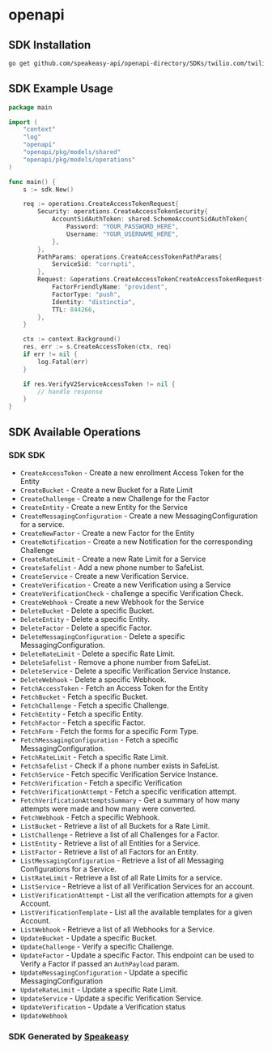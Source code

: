 # openapi

<!-- Start SDK Installation -->
## SDK Installation

```bash
go get github.com/speakeasy-api/openapi-directory/SDKs/twilio.com/twilio_verify_v2/1.40.0/go
```
<!-- End SDK Installation -->

## SDK Example Usage
<!-- Start SDK Example Usage -->
```go
package main

import (
    "context"
    "log"
    "openapi"
    "openapi/pkg/models/shared"
    "openapi/pkg/models/operations"
)

func main() {
    s := sdk.New()

    req := operations.CreateAccessTokenRequest{
        Security: operations.CreateAccessTokenSecurity{
            AccountSidAuthToken: shared.SchemeAccountSidAuthToken{
                Password: "YOUR_PASSWORD_HERE",
                Username: "YOUR_USERNAME_HERE",
            },
        },
        PathParams: operations.CreateAccessTokenPathParams{
            ServiceSid: "corrupti",
        },
        Request: &operations.CreateAccessTokenCreateAccessTokenRequest{
            FactorFriendlyName: "provident",
            FactorType: "push",
            Identity: "distinctio",
            TTL: 844266,
        },
    }

    ctx := context.Background()
    res, err := s.CreateAccessToken(ctx, req)
    if err != nil {
        log.Fatal(err)
    }

    if res.VerifyV2ServiceAccessToken != nil {
        // handle response
    }
}
```
<!-- End SDK Example Usage -->

<!-- Start SDK Available Operations -->
## SDK Available Operations

### SDK SDK

* `CreateAccessToken` - Create a new enrollment Access Token for the Entity
* `CreateBucket` - Create a new Bucket for a Rate Limit
* `CreateChallenge` - Create a new Challenge for the Factor
* `CreateEntity` - Create a new Entity for the Service
* `CreateMessagingConfiguration` - Create a new MessagingConfiguration for a service.
* `CreateNewFactor` - Create a new Factor for the Entity
* `CreateNotification` - Create a new Notification for the corresponding Challenge
* `CreateRateLimit` - Create a new Rate Limit for a Service
* `CreateSafelist` - Add a new phone number to SafeList.
* `CreateService` - Create a new Verification Service.
* `CreateVerification` - Create a new Verification using a Service
* `CreateVerificationCheck` - challenge a specific Verification Check.
* `CreateWebhook` - Create a new Webhook for the Service
* `DeleteBucket` - Delete a specific Bucket.
* `DeleteEntity` - Delete a specific Entity.
* `DeleteFactor` - Delete a specific Factor.
* `DeleteMessagingConfiguration` - Delete a specific MessagingConfiguration.
* `DeleteRateLimit` - Delete a specific Rate Limit.
* `DeleteSafelist` - Remove a phone number from SafeList.
* `DeleteService` - Delete a specific Verification Service Instance.
* `DeleteWebhook` - Delete a specific Webhook.
* `FetchAccessToken` - Fetch an Access Token for the Entity
* `FetchBucket` - Fetch a specific Bucket.
* `FetchChallenge` - Fetch a specific Challenge.
* `FetchEntity` - Fetch a specific Entity.
* `FetchFactor` - Fetch a specific Factor.
* `FetchForm` - Fetch the forms for a specific Form Type.
* `FetchMessagingConfiguration` - Fetch a specific MessagingConfiguration.
* `FetchRateLimit` - Fetch a specific Rate Limit.
* `FetchSafelist` - Check if a phone number exists in SafeList.
* `FetchService` - Fetch specific Verification Service Instance.
* `FetchVerification` - Fetch a specific Verification
* `FetchVerificationAttempt` - Fetch a specific verification attempt.
* `FetchVerificationAttemptsSummary` - Get a summary of how many attempts were made and how many were converted.
* `FetchWebhook` - Fetch a specific Webhook.
* `ListBucket` - Retrieve a list of all Buckets for a Rate Limit.
* `ListChallenge` - Retrieve a list of all Challenges for a Factor.
* `ListEntity` - Retrieve a list of all Entities for a Service.
* `ListFactor` - Retrieve a list of all Factors for an Entity.
* `ListMessagingConfiguration` - Retrieve a list of all Messaging Configurations for a Service.
* `ListRateLimit` - Retrieve a list of all Rate Limits for a service.
* `ListService` - Retrieve a list of all Verification Services for an account.
* `ListVerificationAttempt` - List all the verification attempts for a given Account.
* `ListVerificationTemplate` - List all the available templates for a given Account.
* `ListWebhook` - Retrieve a list of all Webhooks for a Service.
* `UpdateBucket` - Update a specific Bucket.
* `UpdateChallenge` - Verify a specific Challenge.
* `UpdateFactor` - Update a specific Factor. This endpoint can be used to Verify a Factor if passed an `AuthPayload` param.
* `UpdateMessagingConfiguration` - Update a specific MessagingConfiguration
* `UpdateRateLimit` - Update a specific Rate Limit.
* `UpdateService` - Update a specific Verification Service.
* `UpdateVerification` - Update a Verification status
* `UpdateWebhook`
<!-- End SDK Available Operations -->

### SDK Generated by [Speakeasy](https://docs.speakeasyapi.dev/docs/using-speakeasy/client-sdks)
